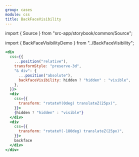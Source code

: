 ```yaml
---
group: cases
module: css
title: BackFaceVisibility
---
```


import { Source } from "src-app/storybook/common/Source";

import { BackFaceVisibilityDemo } from "../BackFaceVisibility";

<BackFaceVisibilityDemo />

```jsx {7}
<div
  css={{
    ...position("relative"),
    transformStyle: "preserve-3d",
    "& div": {
      ...position("absolute"),
      backfaceVisibility: hidden ? "hidden" : "visible",
    },
  }}>
  <div
    css={{
      transform: "rotateY(0deg) translateZ(25px)",
    }}>
    {hidden ? "hidden" : "visible"}
  </div>
  <div
    css={{
      transform: "rotateY(-180deg) translateZ(25px)",
    }}>
    backface
  </div>
</div>
```

<Source path="cases/css/BackFaceVisibility.tsx" />
